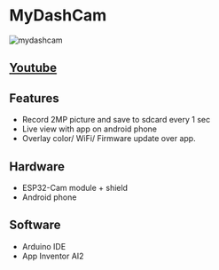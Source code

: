 # MyDashCam
![mydashcam](https://github.com/VaAndCob/MyDashCam/blob/main/picture/screenshot1.jpg)

## [Youtube](https://youtube.com/shorts/3SYbb51H01k?feature=share)
## Features
- Record 2MP picture and save to sdcard every 1 sec
- Live view with app on android phone
- Overlay color/ WiFi/ Firmware update over app.

## Hardware
- ESP32-Cam module + shield
- Android phone

## Software
- Arduino IDE
- App Inventor AI2
